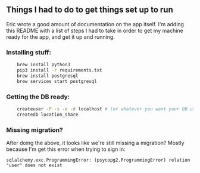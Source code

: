 ## Things I had to do to get things set up to run

Eric wrote a good amount of documentation on the app itself. I'm adding this README with a list of steps I had to take in order to get my machine ready for the app, and get it up and running.

### Installing stuff:

```bash
    brew install python3
    pip3 install -r requirements.txt
    brew install postgresql
    brew services start postgresql
```

### Getting the DB ready:
```bash
    createuser -P -s -e -d localhost # (or whatever you want your DB user to be locally, defined in app/_init_.py)
    createdb location_share
```

### Missing migration?
After doing the above, it looks like we're still missing a migration? Mostly because I'm get this error when trying to sign in:
```
sqlalchemy.exc.ProgrammingError: (psycopg2.ProgrammingError) relation "user" does not exist
```
